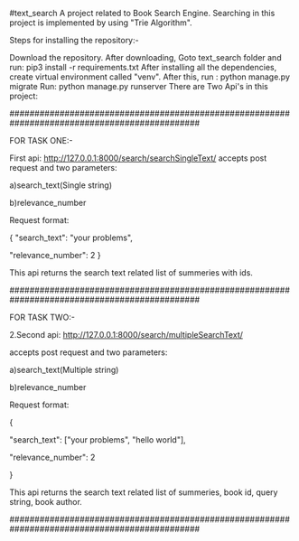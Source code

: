 #text_search
A project related to Book Search Engine. Searching in this project is implemented by using "Trie Algorithm".

Steps for installing the repository:-

Download the repository.
After downloading, Goto text_search folder and run: pip3 install -r requirements.txt
After installing all the dependencies, create virtual environment called "venv".
After this, run : python manage.py migrate
Run: python manage.py runserver
There are Two Api's in this project:

##############################################################################################

FOR TASK ONE:-

First api: http://127.0.0.1:8000/search/searchSingleText/
accepts post request and two parameters:

a)search_text(Single string)

b)relevance_number

Request format:

{ "search_text": "your problems",

"relevance_number": 2 }

This api returns the search text related list of summeries with ids.

##############################################################################################

FOR TASK TWO:-

2.Second api: http://127.0.0.1:8000/search/multipleSearchText/

accepts post request and two parameters:

a)search_text(Multiple string)

b)relevance_number

Request format:

{

"search_text": ["your problems", "hello world"],

"relevance_number": 2

}

This api returns the search text related list of summeries, book id, query string, book author.

##############################################################################################
